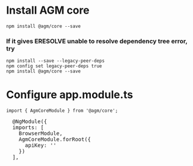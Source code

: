 <h1>Install AGM core </h1>
<code>npm install @agm/core --save</code>
<h3>If it gives ERESOLVE unable to resolve dependency tree error, try</h3>
<div><code>npm install --save --legacy-peer-deps</code></div>
<div><code>npm config set legacy-peer-deps true</code></div>
<div><code>npm install @agm/core --save</code></div>

<h1>Configure app.module.ts</h1>
<code>import { AgmCoreModule } from '@agm/core';</code>
<pre>
  @NgModule({
  imports: [
    BrowserModule,
    AgmCoreModule.forRoot({
      apiKey: ''
    })
  ],
</pre>

